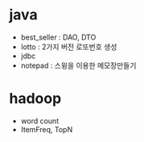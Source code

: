 # java

- best_seller : DAO, DTO 
- lotto : 2가지 버전 로또번호 생성
- jdbc
- notepad : 스윙을 이용한 메모장만들기

# hadoop
- word count
- ItemFreq, TopN
